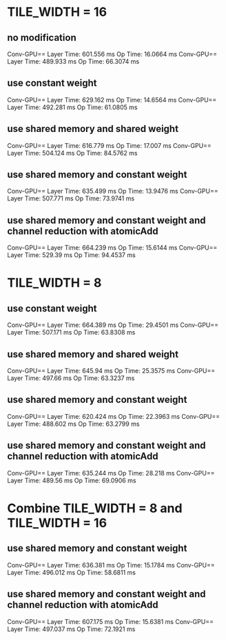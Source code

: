 # TILE_WIDTH = 16

## no modification
Conv-GPU==
Layer Time: 601.556 ms
Op Time: 16.0664 ms
Conv-GPU==
Layer Time: 489.933 ms
Op Time: 66.3074 ms

## use constant weight
Conv-GPU==
Layer Time: 629.162 ms
Op Time: 14.6564 ms
Conv-GPU==
Layer Time: 492.281 ms
Op Time: 61.0805 ms

## use shared memory and shared weight
Conv-GPU==
Layer Time: 616.779 ms
Op Time: 17.007 ms
Conv-GPU==
Layer Time: 504.124 ms
Op Time: 84.5762 ms

## use shared memory and constant weight
Conv-GPU==
Layer Time: 635.499 ms
Op Time: 13.9476 ms
Conv-GPU==
Layer Time: 507.771 ms
Op Time: 73.9741 ms

## use shared memory and constant weight and channel reduction with atomicAdd
Conv-GPU==
Layer Time: 664.239 ms
Op Time: 15.6144 ms
Conv-GPU==
Layer Time: 529.39 ms
Op Time: 94.4537 ms


# TILE_WIDTH = 8

## use constant weight
Conv-GPU==
Layer Time: 664.389 ms
Op Time: 29.4501 ms
Conv-GPU==
Layer Time: 507.171 ms
Op Time: 63.8308 ms

## use shared memory and shared weight
Conv-GPU==
Layer Time: 645.94 ms
Op Time: 25.3575 ms
Conv-GPU==
Layer Time: 497.66 ms
Op Time: 63.3237 ms

## use shared memory and constant weight
Conv-GPU==
Layer Time: 620.424 ms
Op Time: 22.3963 ms
Conv-GPU==
Layer Time: 488.602 ms
Op Time: 63.2799 ms

## use shared memory and constant weight and channel reduction with atomicAdd
Conv-GPU==
Layer Time: 635.244 ms
Op Time: 28.218 ms
Conv-GPU==
Layer Time: 489.56 ms
Op Time: 69.0906 ms



# Combine TILE_WIDTH = 8 and TILE_WIDTH = 16

## use shared memory and constant weight
Conv-GPU==
Layer Time: 636.381 ms
Op Time: 15.1784 ms
Conv-GPU==
Layer Time: 496.012 ms
Op Time: 58.6811 ms

## use shared memory and constant weight and channel reduction with atomicAdd
Conv-GPU==
Layer Time: 607.175 ms
Op Time: 15.6381 ms
Conv-GPU==
Layer Time: 497.037 ms
Op Time: 72.1921 ms
